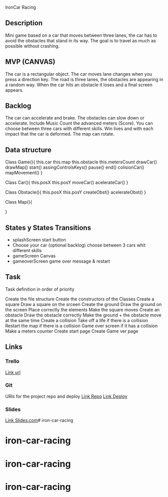 IronCar Racing 

## Description

Mini game based on a car that moves between three lanes, the car has to avoid the obstacles that stand in its way.
The goal is to travel as much as possible without crashing.


## MVP (CANVAS)

The car is a rectangular object.
The car moves lane changes when you press a direction key.
The road is three lanes, the obstacles are appearing in a random way.
When the car hits an obstacle it loses and a final screen appears.


## Backlog

The car can accelerate and brake.
The obstacles can slow down or accelerate.
Include Music
Count the advanced meters (Score).
You can choose between three cars with different skills.
Win lives and with each impact that the car is deformed.
The map can rotate.



## Data structure

Class Game(){
  this.car
  this.map
  this.obstacle
  this.metersCount
    drawCar()
    drawMap()
    start()
    assingControlsKeys()
    pause()
    end()
    colisionCar()
    mapMovement()
}

Class Car(){
  this.posX
  this.posY
    moveCar()
    acelerateCar()
}

Class Obstacle(){
  this.posX
  this.posY
    createObst()
    acelerateObst()
}

Class Map(){


}



## States y States Transitions

- splashScreen
  start button
- Choose your car (optional backlog)
  choose between 3 cars whit different skills
- gameScreen
  Canvas
- gameoverScreen
  game over message & restart


## Task
Task definition in order of priority

Create the file structure
Create the constructors of the Classes
Create a square
Draw a square on the srceen
Create the ground
Draw the ground on the screen
Place correctly the elements
Make the square moves
Create an obstacle
Draw the obstacle correctly
Make the ground + the obstacle move at the same time
Create a collision
Take off a life if there is a collision
Restart the map if there is a collision
Game over screen if it has a collision
Make a meters counter
Create start page
Create Game ver page

## Links

### Trello

[Link url](https://trello.com/b/NP7laq7b/ironcar-racing)


### Git
URls for the project repo and deploy
[Link Repo](http://github.com)
[Link Deploy](http://github.com)


### Slides

[Link Slides.com](https://slides.com/alvarocamacho/ironcar-racing#/)# iron-car-racing
# iron-car-racing
# iron-car-racing
# iron-car-racing
